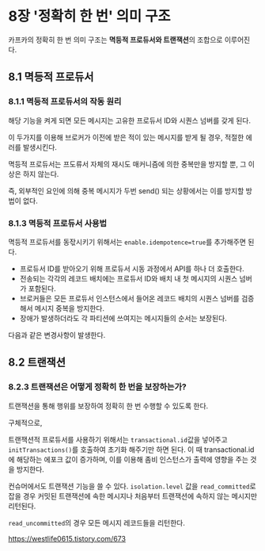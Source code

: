 # 8장 '정확히 한 번' 의미 구조
카프카의 정확히 한 번 의미 구조는 **멱등적 프로듀서와 트랜잭션**의 조합으로 이루어진다.

## 8.1 멱등적 프로듀서

### 8.1.1 멱등적 프로듀서의 작동 원리
해당 기능을 켜게 되면 모든 메시지는 고유한 프로듀서 ID와 시퀀스 넘버를 갖게 된다.

이 두가지를 이용해 브로커가 이전에 받은 적이 있는 메시지를 받게 될 경우, 적절한 에러를 발생시킨다.

멱등적 프로듀서는 프도류서 자체의 재시도 매커니즘에 의한 중복만을 방지할 뿐, 그 이상은 하지 않는다.

즉, 외부적인 요인에 의해 중복 메시지가 두번 send() 되는 상황에서는 이를 방지할 방법이 없다.

### 8.1.3 멱등적 프로듀서 사용법
멱등적 프로듀서를 동잓시키기 위해서는 `enable.idempotence=true`를 추가해주면 된다.
- 프로듀서 ID를 받아오기 위해 프로듀서 시동 과정에서 API를 하나 더 호출한다.
- 전송되는 각각의 레코드 배치에는 프로듀서 ID와 배치 내 첫 메시지의 시퀀스 넘버가 포함된다.
- 브로커들은 모든 프로듀서 인스턴스에서 들어온 레코드 배치의 시퀀스 넘버를 검증해서 메시지 중복을 방지한다.
- 장애가 발생하더라도 각 파티션에 쓰여지는 메시지들의 순서는 보장된다.

다음과 같은 변경사항이 발생한다.

## 8.2 트랜잭션

### 8.2.3 트랜잭션은 어떻게 정확히 한 번을 보장하는가?
트랜잭션을 통해 행위를 보장하여 정확히 한 번 수행할 수 있도록 한다.

구체적으로,

트랜잭션적 프로듀서를 사용하기 위해서는 `transactional.id`값을 넣어주고 `initTransactions()`를 호출하여 초기화 해주기만 하면 된다. 이 때 transactional.id에 해당하는 에포크 값이 증가하며, 이를 이용해 좀비 인스턴스가 출력에 영향을 주는 것을 방지한다.

컨슈머에서도 트랜잭션 기능을 쓸 수 있다.
`isolation.level` 값을 `read_committed`로 잡을 경우 커밋된 트랜잭션에 속한 메시지나 처음부터 트랜잭션에 속하지 않는 메시지만 리턴된다.

`read_uncommitted`의 경우 모든 메시지 레코드들을 리턴한다.

https://westlife0615.tistory.com/673
